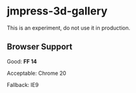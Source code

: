 # jmpress-3d-gallery

This is an experiment, do not use it in production.

## Browser Support

Good: **FF 14**

Acceptable: Chrome 20

Fallback: IE9

